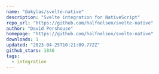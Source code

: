 ```yaml
---
name: "@akylas/svelte-native"
description: "Svelte integration for NativeScript"
repo_url: "https://github.com/halfnelson/svelte-native"
author: "David Pershouse"
homepage: "https://github.com/halfnelson/svelte-native"
downloads: 1
updated: "2023-04-25T10:21:09.772Z"
github_stars: 1846
tags: 
  - integration
---
```

